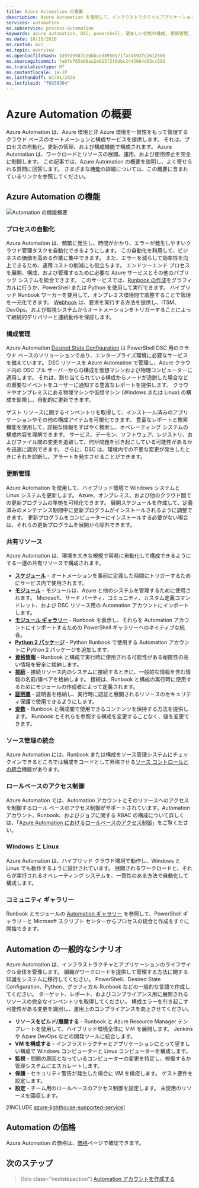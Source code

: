 ```yaml
---
title: Azure Automation の概要
description: Azure Automation を使用して、インフラストラクチャとアプリケーションのライフサイクルを自動化する方法を説明します。
services: automation
ms.subservice: process-automation
keywords: azure automation, DSC, powershell, 望ましい状態の構成, 更新管理, 変更追跡, インベントリ, Runbook, Python, グラフィカル
ms.date: 10/18/2018
ms.custom: mvc
ms.topic: overview
ms.openlocfilehash: 3359d99d7e20bbced8950171fa34592fd2612500
ms.sourcegitcommit: fa6fe765e08aa2e015f2f8dbc2445664d63cc591
ms.translationtype: HT
ms.contentlocale: ja-JP
ms.lasthandoff: 02/01/2020
ms.locfileid: "76930394"
---
```

# <a name="an-introduction-to-azure-automation"></a>Azure Automation の概要

Azure Automation は、Azure 環境と非 Azure 環境を一貫性をもって管理するクラウド ベースのオートメーションと構成サービスを提供します。 それは、プロセスの自動化、更新の管理、および構成機能で構成されます。 Azure Automation は、ワークロードとリソースの展開、運用、および使用停止を完全に制御します。
この記事では、Azure Automation の概要を説明し、よく寄せられる質問に回答します。 さまざまな機能の詳細については、この概要に含まれているリンクを参照してください。

## <a name="azure-automation-capabilities"></a>Azure Automation の機能

![Automation の機能概要](media/automation-overview/automation-overview.png)

### <a name="process-automation"></a>プロセスの自動化

Azure Automation は、頻繁に発生し、時間がかかり、エラーが発生しやすいクラウド管理タスクを自動化できるようにします。 この自動化を利用して、ビジネスの価値を高める作業に集中できます。 また、エラーを減らして効率性を向上できるため、運用コストの削減にも役立ちます。 エンドツーエンド プロセスを展開、構成、および管理するために必要な Azure サービスとその他のパブリック システムを統合できます。 このサービスでは、[Runbook の作成](automation-runbook-types.md)をグラフィカルに行うか、PowerShell または Python を使用して実行できます。 ハイブリッド Runbook ワーカーを使用して、オンプレミス環境間で調整することで管理を一元化できます。 [Webhook](automation-webhooks.md) は、要求を実行する方法を提供し、ITSM、DevOps、および監視システムからオートメーションをトリガーすることによって継続的デリバリーと連続動作を保証します。

### <a name="configuration-management"></a>構成管理

Azure Automation [Desired State Configuration](automation-dsc-overview.md) は PowerShell DSC 用のクラウド ベースのソリューションであり、エンタープライズ環境に必要なサービスを備えています。 DSC リソースを Azure Automation で管理し、Azure クラウド内の DSC プル サーバーからの構成を仮想マシンおよび物理コンピューターに適用します。 それは、割り当てられている構成からノードが逸脱した場合などの重要なイベントをユーザーに通知する豊富なレポートを提供します。 クラウドやオンプレミスにある物理マシンや仮想マシン (Windows または Linux) の構成を監視し、自動的に更新できます。

ゲスト リソースに関するインベントリを取得して、インストール済みのアプリケーションやその他の構成アイテムを可視化できます。 豊富なレポートと検索機能を使用して、詳細な情報をすばやく検索し、オペレーティング システムの構成内容を理解できます。 サービス、デーモン、ソフトウェア、レジストリ、およびファイル間の変更を追跡して、何が問題を引き起こしている可能性があるかを迅速に識別できます。 さらに、DSC は、環境内での不要な変更が発生したときにそれを診断し、アラートを発生させることができます。

### <a name="update-management"></a>更新管理

Azure Automation を使用して、ハイブリッド環境で Windows システムと Linux システムを更新します。 Azure、オンプレミス、および他のクラウド間での更新プログラムの準拠を可視化できます。 展開スケジュールを作成して、定義済みのメンテナンス期間中に更新プログラムがインストールされるように調整できます。 更新プログラムをコンピューターにインストールする必要がない場合は、それらの更新プログラムを展開から除外できます。

### <a name="shared-resources"></a>共有リソース

Azure Automation は、環境を大きな規模で容易に自動化して構成できるようにする一連の共有リソースで構成されます。

* **[スケジュール](automation-schedules.md)** - オートメーションを事前に定義した時間にトリガーするためにサービス内で使用されます。
* **[モジュール](automation-integration-modules.md)** - モジュールは、Azure と他のシステムを管理するために使用されます。 Microsoft、サード パーティ、コミュニティ、カスタム定義コマンドレット、および DSC リソース用の Automation アカウントにインポートします。
* **[モジュール ギャラリー](automation-runbook-gallery.md)** - Runbook を表示し、それらを Automation アカウントにインポートするための PowerShell ギャラリーへのネイティブな統合。
* **[Python 2 パッケージ](python-packages.md)** - Python Runbook で使用する Automation アカウントに Python 2 パッケージを追加します。
* **[資格情報](automation-credentials.md)** - Runbook と構成で実行時に使用される可能性がある秘匿性の高い情報を安全に格納します。
* **[接続](automation-connections.md)** - 接続リソース内のシステムに接続するときに、一般的な情報を含む情報の名前/値ペアを格納します。 接続は、Runbook と構成の実行時に使用するためにモジュールの作成者によって定義されます。
* **[証明書](automation-certificates.md)** - 証明書を格納し、実行時に認証と展開されるリソースのセキュリティ保護で使用できるようにします。
* **[変数](automation-variables.md)** - Runbook と構成間で使用できるコンテンツを保持する方法を提供します。 Runbook とそれらを参照する構成を変更することなく、値を変更できます。

### <a name="source-control-integration"></a>ソース管理の統合

Azure Automation には、Runbook または構成をソース管理システムにチェックインできるところでは構成をコードとして昇格させる[ソース コントロールとの統合](source-control-integration.md)機能があります。

### <a name="role-based-access-control"></a>ロールベースのアクセス制御

Azure Automation では、Automation アカウントとそのリソースへのアクセスを制御するロール ベースのアクセス制御がサポートされています。Automation アカウント、Runbook、およびジョブに関する RBAC の構成について詳しくは、「[Azure Automation におけるロールベースのアクセス制御](automation-role-based-access-control.md)」をご覧ください。

### <a name="windows-and-linux"></a>Windows と Linux

Azure Automation は、ハイブリッド クラウド環境で動作し、Windows と Linux でも動作するように設計されています。 展開されるワークロードと、それらが実行されるオペレーティング システムを、一貫性のある方法で自動化して構成します。

### <a name="community-gallery"></a>コミュニティ ギャラリー

Runbook とモジュールの [Automation ギャラリー](automation-runbook-gallery.md) を参照して、PowerShell ギャラリーと Microsoft スクリプト センターからプロセスの統合と作成をすぐに開始できます。

## <a name="common-scenarios-for-automation"></a>Automation の一般的なシナリオ

Azure Automation は、インフラストラクチャとアプリケーションのライフサイクル全体を管理します。 組織がワークロードを提供して管理する方法に関する知識をシステムに移行してください。 PowerShell、Desired State Configuration、Python、グラフィカル Runbook などの一般的な言語で作成してください。 ターゲット、レポ―ト、およびコンプライアンス用に展開されるリソースの完全なインベントリを取得してください。 構成エラーを引き起こす可能性がある変更を識別し、運用上のコンプライアンスを向上させてください。

* **リソースをビルド/展開する** - Runbook と Azure Resource Manager テンプレートを使用して、ハイブリッド環境全体に ＶＭ を展開します。 Jenkins や Azure DevOps などの開発ツールに統合します。
* **VM を構成する** - インフラストラクチャとアプリケーションにとって望ましい構成で Windows コンピューターと Linux コンピューターを構成します。
* **監視** - 問題の原因となっているコンピューターの変更を特定し、修復するか管理システムにエスカレートします。
* **保護** - セキュリティ警告が発生した場合に VM を検疫します。 ゲスト要件を設定します。
* **設定** - チーム用のロールベースのアクセス制御を設定します。 未使用のリソースを回収します。

[!INCLUDE [azure-lighthouse-supported-service](../../includes/azure-lighthouse-supported-service.md)]

## <a name="pricing-for-automation"></a>Automation の価格

Azure Automation の価格は、[価格](https://azure.microsoft.com/pricing/details/automation/)ページで確認できます。

## <a name="next-steps"></a>次のステップ

> [!div class="nextstepaction"]
> [Automation アカウントを作成する](automation-quickstart-create-account.md)

